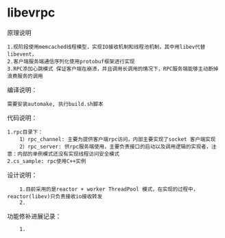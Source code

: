 # libevrpc


原理说明

    1.现阶段使用memcached线程模型，实现IO接收机制和线程池机制，其中用libev代替libevent，
    2.客户端服务端通信序列化使用protobuf框架进行实现
    3.RPC添加心跳模式 保证客户端在崩溃，并且调用长调用的情况下，RPC服务端能够主动断掉浪费服务的调用


编译说明：

    需要安装automake, 执行build.sh脚本


代码说明：

    1.rpc目录下：
        1）rpc_channel: 主要为提供客户端rpc访问，内部主要实现了socket 客户端实现
        2）rpc_server: 供rpc服务端使用，主要负责接口的启动以及调用逻辑的实现者，注意：内部的单例模式还没有实现线程访问安全模式
    2.cs_sample: rpc使用C++实例


设计说明：

        1.目前采用的是reactor + worker ThreadPool 模式，在实现的过程中，reactor(libev)只负责接收io接收转发
        2.
        
        

功能修补进展记录：

        1.
